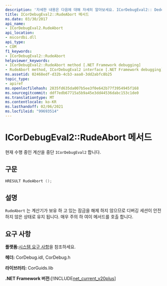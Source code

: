 ```yaml
---
description: '자세한 내용은 다음에 대해 자세히 알아보세요. ICorDebugEval2:: Dedeabort 메서드'
title: ICorDebugEval2::RudeAbort 메서드
ms.date: 03/30/2017
api_name:
- ICorDebugEval2.RudeAbort
api_location:
- mscordbi.dll
api_type:
- COM
f1_keywords:
- ICorDebugEval2::RudeAbort
helpviewer_keywords:
- ICorDebugEval2::RudeAbort method [.NET Framework debugging]
- RudeAbort method, ICorDebugEval2 interface [.NET Framework debugging]
ms.assetid: 02468edf-d32b-4cb3-aaa8-3dd2abfc8b25
topic_type:
- apiref
ms.openlocfilehash: 2835fd635da007b5ee3f0e642b77f3954945f168
ms.sourcegitcommit: ddf7edb67715a5b9a45e3dd44536dabc153c1de0
ms.translationtype: MT
ms.contentlocale: ko-KR
ms.lasthandoff: 02/06/2021
ms.locfileid: "99693514"
---
```

# <a name="icordebugeval2rudeabort-method"></a>ICorDebugEval2::RudeAbort 메서드

현재 수행 중인 계산을 중단 `ICorDebugEval2` 합니다.  
  
## <a name="syntax"></a>구문  
  
```cpp  
HRESULT RudeAbort ();  
```  
  
## <a name="remarks"></a>설명  

 `RudeAbort` 는 계산기가 보유 하 고 있는 잠금을 해제 하지 않으므로 디버깅 세션이 안전 하지 않은 상태로 유지 됩니다. 매우 주의 하 여이 메서드를 호출 합니다.  
  
## <a name="requirements"></a>요구 사항  

 **플랫폼:**[시스템 요구 사항](../../get-started/system-requirements.md)을 참조하세요.  
  
 **헤더:** CorDebug.idl, CorDebug.h  
  
 **라이브러리:** CorGuids.lib  
  
 **.NET Framework 버전:**[!INCLUDE[net_current_v20plus](../../../../includes/net-current-v20plus-md.md)]

